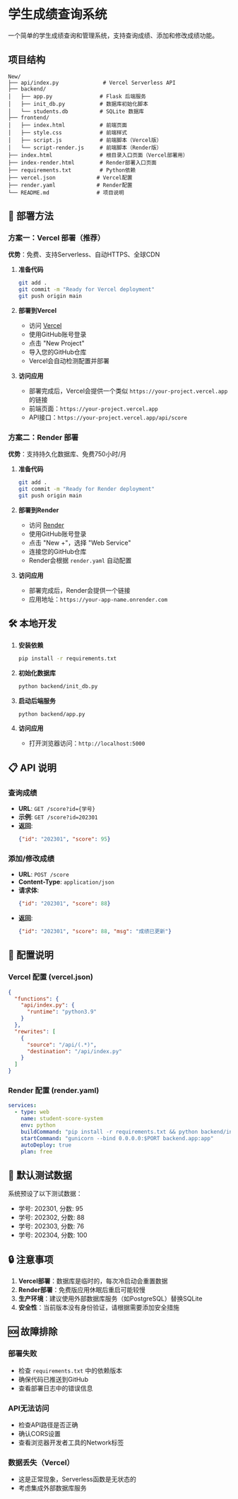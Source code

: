 
# 学生成绩查询系统

一个简单的学生成绩查询和管理系统，支持查询成绩、添加和修改成绩功能。

## 项目结构
```
New/
├── api/index.py              # Vercel Serverless API
├── backend/
│   ├── app.py               # Flask 后端服务
│   ├── init_db.py           # 数据库初始化脚本
│   └── students.db          # SQLite 数据库
├── frontend/
│   ├── index.html           # 前端页面
│   ├── style.css            # 前端样式
│   ├── script.js            # 前端脚本（Vercel版）
│   └── script-render.js     # 前端脚本（Render版）
├── index.html               # 根目录入口页面（Vercel部署用）
├── index-render.html        # Render部署入口页面
├── requirements.txt         # Python依赖
├── vercel.json             # Vercel配置
├── render.yaml             # Render配置
└── README.md               # 项目说明
```

## 🚀 部署方法

### 方案一：Vercel 部署（推荐）

**优势**：免费、支持Serverless、自动HTTPS、全球CDN

1. **准备代码**
   ```bash
   git add .
   git commit -m "Ready for Vercel deployment"
   git push origin main
   ```

2. **部署到Vercel**
   - 访问 [Vercel](https://vercel.com)
   - 使用GitHub账号登录
   - 点击 "New Project"
   - 导入您的GitHub仓库
   - Vercel会自动检测配置并部署

3. **访问应用**
   - 部署完成后，Vercel会提供一个类似 `https://your-project.vercel.app` 的链接
   - 前端页面：`https://your-project.vercel.app`
   - API接口：`https://your-project.vercel.app/api/score`

### 方案二：Render 部署

**优势**：支持持久化数据库、免费750小时/月

1. **准备代码**
   ```bash
   git add .
   git commit -m "Ready for Render deployment"
   git push origin main
   ```

2. **部署到Render**
   - 访问 [Render](https://render.com)
   - 使用GitHub账号登录
   - 点击 "New +"，选择 "Web Service"
   - 连接您的GitHub仓库
   - Render会根据 `render.yaml` 自动配置

3. **访问应用**
   - 部署完成后，Render会提供一个链接
   - 应用地址：`https://your-app-name.onrender.com`

## 🛠️ 本地开发

1. **安装依赖**
   ```bash
   pip install -r requirements.txt
   ```

2. **初始化数据库**
   ```bash
   python backend/init_db.py
   ```

3. **启动后端服务**
   ```bash
   python backend/app.py
   ```

4. **访问应用**
   - 打开浏览器访问：`http://localhost:5000`

## 📋 API 说明

### 查询成绩
- **URL**: `GET /score?id={学号}`
- **示例**: `GET /score?id=202301`
- **返回**:
  ```json
  {"id": "202301", "score": 95}
  ```

### 添加/修改成绩
- **URL**: `POST /score`
- **Content-Type**: `application/json`
- **请求体**:
  ```json
  {"id": "202301", "score": 88}
  ```
- **返回**:
  ```json
  {"id": "202301", "score": 88, "msg": "成绩已更新"}
  ```

## 🔧 配置说明

### Vercel 配置 (vercel.json)
```json
{
  "functions": {
    "api/index.py": {
      "runtime": "python3.9"
    }
  },
  "rewrites": [
    {
      "source": "/api/(.*)",
      "destination": "/api/index.py"
    }
  ]
}
```

### Render 配置 (render.yaml)
```yaml
services:
  - type: web
    name: student-score-system
    env: python
    buildCommand: "pip install -r requirements.txt && python backend/init_db.py"
    startCommand: "gunicorn --bind 0.0.0.0:$PORT backend.app:app"
    autoDeploy: true
    plan: free
```

## 📝 默认测试数据

系统预设了以下测试数据：
- 学号: 202301, 分数: 95
- 学号: 202302, 分数: 88  
- 学号: 202303, 分数: 76
- 学号: 202304, 分数: 100

## 🔒 注意事项

1. **Vercel部署**：数据库是临时的，每次冷启动会重置数据
2. **Render部署**：免费版应用休眠后重启可能较慢
3. **生产环境**：建议使用外部数据库服务（如PostgreSQL）替换SQLite
4. **安全性**：当前版本没有身份验证，请根据需要添加安全措施

## 🆘 故障排除

### 部署失败
- 检查 `requirements.txt` 中的依赖版本
- 确保代码已推送到GitHub
- 查看部署日志中的错误信息

### API无法访问
- 检查API路径是否正确
- 确认CORS设置
- 查看浏览器开发者工具的Network标签

### 数据丢失（Vercel）
- 这是正常现象，Serverless函数是无状态的
- 考虑集成外部数据库服务
